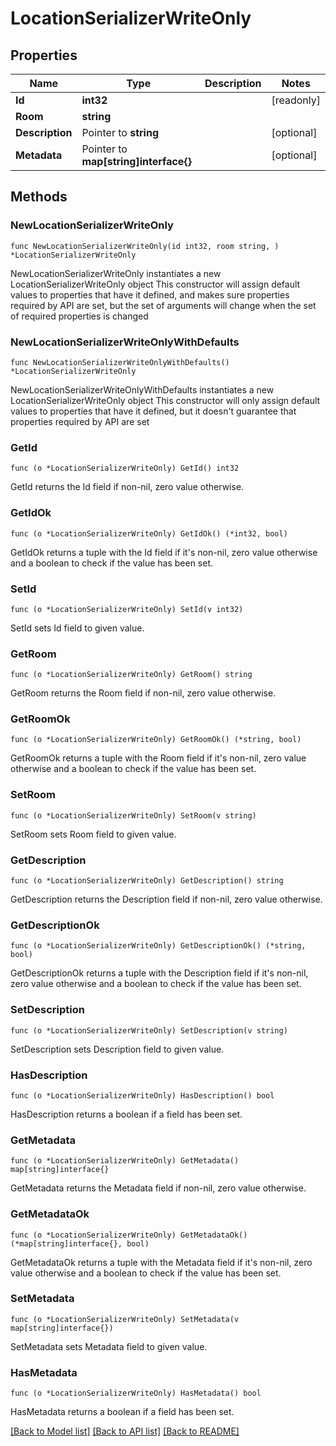 # LocationSerializerWriteOnly

## Properties

Name | Type | Description | Notes
------------ | ------------- | ------------- | -------------
**Id** | **int32** |  | [readonly] 
**Room** | **string** |  | 
**Description** | Pointer to **string** |  | [optional] 
**Metadata** | Pointer to **map[string]interface{}** |  | [optional] 

## Methods

### NewLocationSerializerWriteOnly

`func NewLocationSerializerWriteOnly(id int32, room string, ) *LocationSerializerWriteOnly`

NewLocationSerializerWriteOnly instantiates a new LocationSerializerWriteOnly object
This constructor will assign default values to properties that have it defined,
and makes sure properties required by API are set, but the set of arguments
will change when the set of required properties is changed

### NewLocationSerializerWriteOnlyWithDefaults

`func NewLocationSerializerWriteOnlyWithDefaults() *LocationSerializerWriteOnly`

NewLocationSerializerWriteOnlyWithDefaults instantiates a new LocationSerializerWriteOnly object
This constructor will only assign default values to properties that have it defined,
but it doesn't guarantee that properties required by API are set

### GetId

`func (o *LocationSerializerWriteOnly) GetId() int32`

GetId returns the Id field if non-nil, zero value otherwise.

### GetIdOk

`func (o *LocationSerializerWriteOnly) GetIdOk() (*int32, bool)`

GetIdOk returns a tuple with the Id field if it's non-nil, zero value otherwise
and a boolean to check if the value has been set.

### SetId

`func (o *LocationSerializerWriteOnly) SetId(v int32)`

SetId sets Id field to given value.


### GetRoom

`func (o *LocationSerializerWriteOnly) GetRoom() string`

GetRoom returns the Room field if non-nil, zero value otherwise.

### GetRoomOk

`func (o *LocationSerializerWriteOnly) GetRoomOk() (*string, bool)`

GetRoomOk returns a tuple with the Room field if it's non-nil, zero value otherwise
and a boolean to check if the value has been set.

### SetRoom

`func (o *LocationSerializerWriteOnly) SetRoom(v string)`

SetRoom sets Room field to given value.


### GetDescription

`func (o *LocationSerializerWriteOnly) GetDescription() string`

GetDescription returns the Description field if non-nil, zero value otherwise.

### GetDescriptionOk

`func (o *LocationSerializerWriteOnly) GetDescriptionOk() (*string, bool)`

GetDescriptionOk returns a tuple with the Description field if it's non-nil, zero value otherwise
and a boolean to check if the value has been set.

### SetDescription

`func (o *LocationSerializerWriteOnly) SetDescription(v string)`

SetDescription sets Description field to given value.

### HasDescription

`func (o *LocationSerializerWriteOnly) HasDescription() bool`

HasDescription returns a boolean if a field has been set.

### GetMetadata

`func (o *LocationSerializerWriteOnly) GetMetadata() map[string]interface{}`

GetMetadata returns the Metadata field if non-nil, zero value otherwise.

### GetMetadataOk

`func (o *LocationSerializerWriteOnly) GetMetadataOk() (*map[string]interface{}, bool)`

GetMetadataOk returns a tuple with the Metadata field if it's non-nil, zero value otherwise
and a boolean to check if the value has been set.

### SetMetadata

`func (o *LocationSerializerWriteOnly) SetMetadata(v map[string]interface{})`

SetMetadata sets Metadata field to given value.

### HasMetadata

`func (o *LocationSerializerWriteOnly) HasMetadata() bool`

HasMetadata returns a boolean if a field has been set.


[[Back to Model list]](../README.md#documentation-for-models) [[Back to API list]](../README.md#documentation-for-api-endpoints) [[Back to README]](../README.md)


